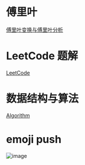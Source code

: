 # 傅里叶
[傅里叶变换与傅里叶分析](https://zhuanlan.zhihu.com/wille/19763358)

# LeetCode 题解
[LeetCode](https://github.com/Egnaxela/java_journey_learning/tree/master/src/com/leetCode)

# 数据结构与算法
[Algorithm](https://github.com/Egnaxela/java_journey_learning/tree/master/src/com/algorithm)

# emoji push
![image](https://github.com/Egnaxela/java_resource/blob/master/img/IMG_0222.JPG)

